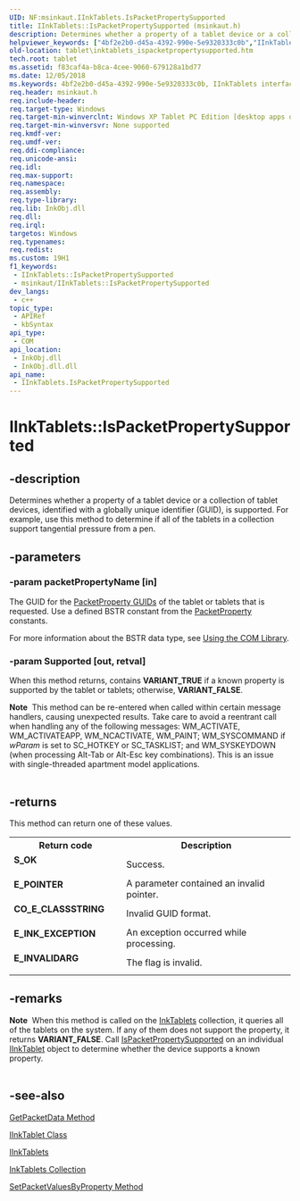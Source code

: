 ```yaml
---
UID: NF:msinkaut.IInkTablets.IsPacketPropertySupported
title: IInkTablets::IsPacketPropertySupported (msinkaut.h)
description: Determines whether a property of a tablet device or a collection of tablet devices, identified with a globally unique identifier (GUID), is supported.
helpviewer_keywords: ["4bf2e2b0-d45a-4392-990e-5e9320333c0b","IInkTablets interface [Tablet PC]","IsPacketPropertySupported method","IInkTablets.IsPacketPropertySupported","IInkTablets::IsPacketPropertySupported","IsPacketPropertySupported","IsPacketPropertySupported method [Tablet PC]","IsPacketPropertySupported method [Tablet PC]","IInkTablets interface","msinkaut/IInkTablets::IsPacketPropertySupported","tablet.inktablets_ispacketpropertysupported"]
old-location: tablet\inktablets_ispacketpropertysupported.htm
tech.root: tablet
ms.assetid: f83caf4a-b8ca-4cee-9060-679128a1bd77
ms.date: 12/05/2018
ms.keywords: 4bf2e2b0-d45a-4392-990e-5e9320333c0b, IInkTablets interface [Tablet PC],IsPacketPropertySupported method, IInkTablets.IsPacketPropertySupported, IInkTablets::IsPacketPropertySupported, IsPacketPropertySupported, IsPacketPropertySupported method [Tablet PC], IsPacketPropertySupported method [Tablet PC],IInkTablets interface, msinkaut/IInkTablets::IsPacketPropertySupported, tablet.inktablets_ispacketpropertysupported
req.header: msinkaut.h
req.include-header: 
req.target-type: Windows
req.target-min-winverclnt: Windows XP Tablet PC Edition [desktop apps only]
req.target-min-winversvr: None supported
req.kmdf-ver: 
req.umdf-ver: 
req.ddi-compliance: 
req.unicode-ansi: 
req.idl: 
req.max-support: 
req.namespace: 
req.assembly: 
req.type-library: 
req.lib: InkObj.dll
req.dll: 
req.irql: 
targetos: Windows
req.typenames: 
req.redist: 
ms.custom: 19H1
f1_keywords:
 - IInkTablets::IsPacketPropertySupported
 - msinkaut/IInkTablets::IsPacketPropertySupported
dev_langs:
 - c++
topic_type:
 - APIRef
 - kbSyntax
api_type:
 - COM
api_location:
 - InkObj.dll
 - InkObj.dll.dll
api_name:
 - IInkTablets.IsPacketPropertySupported
---
```


# IInkTablets::IsPacketPropertySupported


## -description

Determines whether a property of a tablet device or a collection of tablet devices, identified with a globally unique identifier (GUID), is supported. For example, use this method to determine if all of the tablets in a collection support tangential pressure from a pen.

## -parameters

### -param packetPropertyName [in]

The GUID for the <a href="/windows/desktop/tablet/packetproperty-guids">PacketProperty GUIDs</a> of the tablet or tablets that is requested. Use a defined BSTR constant from the <a href="/windows/desktop/tablet/packetpropertyguids-constants">PacketProperty</a> constants.

For more information about the BSTR data type, see <a href="/windows/desktop/tablet/using-the-com-library">Using the COM Library</a>.

### -param Supported [out, retval]

When this method returns, contains <b>VARIANT_TRUE</b> if a known property is supported by the tablet or tablets; otherwise, <b>VARIANT_FALSE</b>.

<div class="alert"><b>Note</b>  This method can be re-entered when called within certain message handlers, causing unexpected results. Take care to avoid a reentrant call when handling any of the following messages: WM_ACTIVATE, WM_ACTIVATEAPP, WM_NCACTIVATE, WM_PAINT; WM_SYSCOMMAND if <i>wParam</i> is set to SC_HOTKEY or SC_TASKLIST; and WM_SYSKEYDOWN (when processing Alt-Tab or Alt-Esc key combinations). This is an issue with single-threaded apartment model applications.</div>
<div> </div>

## -returns

This method can return one of these values.

<table>
<tr>
<th>Return code</th>
<th>Description</th>
</tr>
<tr>
<td width="40%">
<dl>
<dt><b>S_OK</b></dt>
</dl>
</td>
<td width="60%">
Success.

</td>
</tr>
<tr>
<td width="40%">
<dl>
<dt><b>E_POINTER</b></dt>
</dl>
</td>
<td width="60%">
A parameter contained an invalid pointer.

</td>
</tr>
<tr>
<td width="40%">
<dl>
<dt><b>CO_E_CLASSSTRING</b></dt>
</dl>
</td>
<td width="60%">
Invalid GUID format.

</td>
</tr>
<tr>
<td width="40%">
<dl>
<dt><b>E_INK_EXCEPTION</b></dt>
</dl>
</td>
<td width="60%">
An exception occurred while processing.

</td>
</tr>
<tr>
<td width="40%">
<dl>
<dt><b>E_INVALIDARG</b></dt>
</dl>
</td>
<td width="60%">
The flag is invalid.

</td>
</tr>
</table>

## -remarks

<div class="alert"><b>Note</b>  When this method is called on the <a href="/previous-versions/windows/desktop/legacy/ms704832(v=vs.85)">InkTablets</a> collection, it queries all of the tablets on the system. If any of them does not support the property, it returns <b>VARIANT_FALSE</b>. Call <a href="/windows/desktop/api/msinkaut/nf-msinkaut-iinktablet-ispacketpropertysupported">IsPacketPropertySupported</a> on an individual <a href="/windows/desktop/api/msinkaut/nn-msinkaut-iinktablet">IInkTablet</a> object to determine whether the device supports a known property.</div>
<div> </div>

## -see-also

<a href="/windows/desktop/api/msinkaut/nf-msinkaut-iinkstrokedisp-getpacketdata">GetPacketData Method</a>



<a href="/windows/desktop/api/msinkaut/nn-msinkaut-iinktablet">IInkTablet Class</a>



<a href="../msinkaut/nn-msinkaut-iinktablets.md">IInkTablets</a>



<a href="/previous-versions/windows/desktop/legacy/ms704832(v=vs.85)">InkTablets Collection</a>



<a href="/windows/desktop/api/msinkaut/nf-msinkaut-iinkstrokedisp-setpacketvaluesbyproperty">SetPacketValuesByProperty Method</a>
